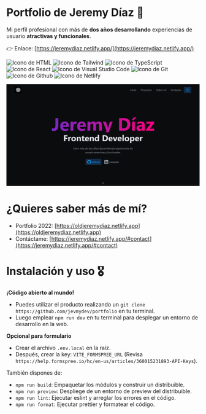 # Portfolio de Jeremy Díaz 👋

Mi perfil profesional con más de **dos años desarrollando** experiencias de usuario **atractivas y funcionales**.

👉 Enlace: [https://jeremydiaz.netlify.app/](https://jeremydiaz.netlify.app/)

<p align="left">
  <img src="https://img.shields.io/badge/HTML5-E34F26?style=for-the-badge&logo=html5&logoColor=white" alt="Icono de HTML">
  <img src="https://img.shields.io/static/v1?style=for-the-badge&message=Tailwind+CSS&color=222222&logo=Tailwind+CSS&logoColor=06B6D4&label=" alt="Icono de Tailwind">
  <img src="https://img.shields.io/static/v1?style=for-the-badge&message=TypeScript&color=3178C6&logo=TypeScript&logoColor=FFFFFF&label=" alt="Icono de TypeScript">
  <img src="https://img.shields.io/static/v1?style=for-the-badge&message=React&color=222222&logo=React&logoColor=61DAFB&label=" alt="Icono de React">
  <img src="https://img.shields.io/badge/Visual_Studio_Code-0078D4?style=for-the-badge&logo=visual%20studio%20code&logoColor=white" alt="Icono de Visual Studio Code">
  <img src="https://img.shields.io/badge/GIT-E44C30?style=for-the-badge&logo=git&logoColor=white" alt="Icono de Git">
  <img src="https://img.shields.io/badge/GitHub-100000?style=for-the-badge&logo=github&logoColor=white" alt="Icono de Github">
  <img src="https://img.shields.io/badge/Netlify-00C7B7?style=for-the-badge&logo=netlify&logoColor=white" alt="Icono de Netlify">
</p>

![Hero del portfolio de Jeremy Díaz](./public/assets/readme/hero.webp)

# ¿Quieres saber más de mí?

-   Portfolio 2022: [https://oldjeremydiaz.netlify.app](https://oldjeremydiaz.netlify.app)
-   Contáctame: [https://jeremydiaz.netlify.app/#contact](https://jeremydiaz.netlify.app/#contact)

# Instalación y uso 🎖️

**¡Código abierto al mundo!**

-   Puedes utilizar el producto realizando un `git clone https://github.com/jevmydev/portfolio` en tu terminal.
-   Luego emplear `npm run dev` en tu terminal para desplegar un entorno de desarrollo en la web.

**Opcional para formulario**

-   Crear el archivo `.env.local` en la raíz.
-   Después, crear la key: `VITE_FORMSPREE_URL` (Revisa `https://help.formspree.io/hc/en-us/articles/360015231893-API-Keys`).

También dispones de:

-   `npm run build`: Empaquetar los módulos y construir un distribuible.
-   `npm run preview`: Despliege de un entorno de preview del distribuible.
-   `npm run lint`: Ejecutar eslint y arreglar los errores en el código.
-   `npm run format`: Ejecutar prettier y formatear el código.
